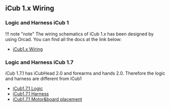 ## iCub 1.x Wiring 

### Logic and Harness iCub 1


!!! note "note"
    The wiring schematics of iCub 1.x has been designed by using Orcad. You can find all the docs at the link below:

- [iCub1.x Wiring ](https://github.com/icub-tech-iit/electronics-public/tree/master/projects/robots/iCub1/iCubWiring_Ver.1.3.0)

### Logic and Harness iCub 1.7

iCub 1.7.1 has iCubHead 2.0 and forearms and hands 2.0. Therefore the logic and harness are different from iCub1

- [iCub1.7.1 Logic](https://github.com/icub-tech-iit/electronics-public/blob/master/projects/robots/iCub1/iCub%201.7.1/iCub%201.7.1_upperbody_logic.pdf)
- [iCub1.7.1 Harness](https://github.com/icub-tech-iit/electronics-public/blob/master/projects/robots/iCub1/iCub%201.7.1/iCub%201.7.1_upperbody_harness.pdf)
- [iCub1.7.1 Motor&board placement](https://github.com/icub-tech-iit/electronics-public/blob/master/projects/robots/iCub1/iCub%201.7.1/Motor%26Board%20Placement.pdf)

